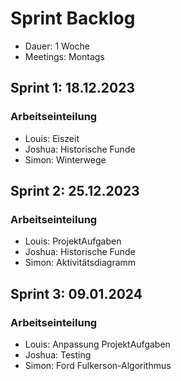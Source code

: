 # Sprint Backlog

- Dauer: 1 Woche
- Meetings: Montags

## Sprint 1: 18.12.2023
### Arbeitseinteilung
- Louis: Eiszeit
- Joshua: Historische Funde
- Simon: Winterwege


## Sprint 2: 25.12.2023
### Arbeitseinteilung
- Louis: ProjektAufgaben
- Joshua: Historische Funde
- Simon: Aktivitätsdiagramm

## Sprint 3: 09.01.2024
### Arbeitseinteilung
- Louis: Anpassung ProjektAufgaben
- Joshua: Testing
- Simon: Ford Fulkerson-Algorithmus